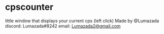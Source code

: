 # cpscounter
little window that displays your current cps (left click)
Made by @Lumazada
discord: Lumazada#8242
email: Lumazada2@gmail.com
